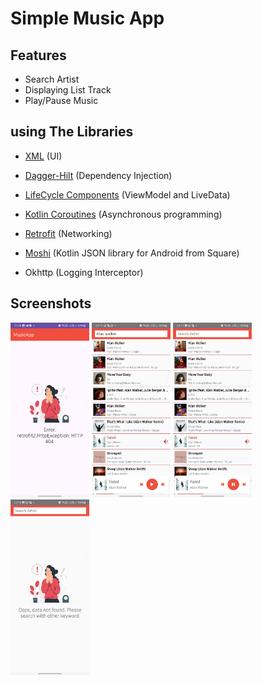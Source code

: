 # Simple Music App

## Features
- Search Artist
- Displaying List Track
- Play/Pause Music


## using The Libraries
- [XML](https://developer.android.com/develop/ui/views/layout/declaring-layout) (UI)

- [Dagger-Hilt](https://dagger.dev/hilt/) (Dependency Injection)

- [LifeCycle Components](https://developer.android.com/topic/libraries/architecture/livedata) (ViewModel and LiveData)

- [Kotlin Coroutines](https://kotlinlang.org/docs/reference/coroutines-overview.html) (Asynchronous programming)

- [Retrofit](https://square.github.io/retrofit/) (Networking)

- [Moshi](https://github.com/square/moshi) (Kotlin JSON library for Android from Square)

- Okhttp (Logging Interceptor)


## Screenshots
<img src="https://github.com/Rizqanmr/MusicApp/blob/master/screenshots/Screenshot_20240505_170008_MusicApp.jpg" width="25%" alt="Error Response"></img>
<img src="https://github.com/Rizqanmr/MusicApp/blob/master/screenshots/Screenshot_20240505_231533_MusicApp.jpg" width="25%" alt="Search Result"></img>
<img src="https://github.com/Rizqanmr/MusicApp/blob/master/screenshots/Screenshot_20240505_231739_MusicApp.jpg" width="25%" alt="Search Result"></img>
<img src="https://github.com/Rizqanmr/MusicApp/blob/master/screenshots/Screenshot_20240505_231841_MusicApp.jpg" width="25%" alt="Empty Data"></img>